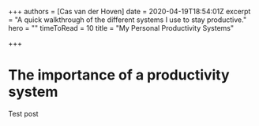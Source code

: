 +++
authors = [Cas van der Hoven]
date = 2020-04-19T18:54:01Z
excerpt = "A quick walkthrough of the different systems I use to stay productive."
hero = ""
timeToRead = 10
title = "My Personal Productivity Systems"

+++
# The importance of a productivity system
Test post